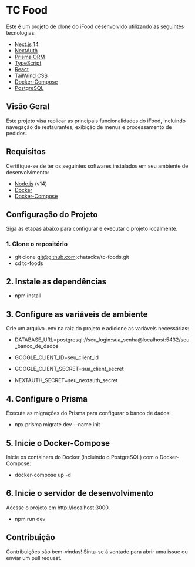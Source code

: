 # TC Food

Este é um projeto de clone do iFood desenvolvido utilizando as seguintes tecnologias:
- [Next.js 14](https://nextjs.org/)
- [NextAuth](https://next-auth.js.org/)
- [Prisma ORM](https://www.prisma.io/)
- [TypeScript](https://www.typescriptlang.org/)
- [React](https://reactjs.org/)
- [TailWind CSS](https://tailwindcss.com/)
- [Docker-Compose](https://docs.docker.com/compose/)
- [PostgreSQL](https://www.postgresql.org/)

## Visão Geral

Este projeto visa replicar as principais funcionalidades do iFood, incluindo navegação de restaurantes, exibição de menus e processamento de pedidos.

## Requisitos

Certifique-se de ter os seguintes softwares instalados em seu ambiente de desenvolvimento:
- [Node.js](https://nodejs.org/) (v14)
- [Docker](https://www.docker.com/)
- [Docker-Compose](https://docs.docker.com/compose/)

## Configuração do Projeto

Siga as etapas abaixo para configurar e executar o projeto localmente.

### 1. Clone o repositório

- git clone git@github.com:chatacks/tc-foods.git
- cd tc-foods

## 2. Instale as dependências
- npm install

## 3. Configure as variáveis de ambiente

Crie um arquivo .env na raiz do projeto e adicione as variáveis necessárias:

- DATABASE_URL=postgresql://seu_login:sua_senha@localhost:5432/seu_banco_de_dados

- GOOGLE_CLIENT_ID=seu_client_id

- GOOGLE_CLIENT_SECRET=sua_client_secret

- NEXTAUTH_SECRET=seu_nextauth_secret

## 4. Configure o Prisma
Execute as migrações do Prisma para configurar o banco de dados:

- npx prisma migrate dev --name init

## 5. Inicie o Docker-Compose
Inicie os containers do Docker (incluindo o PostgreSQL) com o Docker-Compose:

- docker-compose up -d

## 6. Inicie o servidor de desenvolvimento
Acesse o projeto em http://localhost:3000.

- npm run dev

## Contribuição
Contribuições são bem-vindas! Sinta-se à vontade para abrir uma issue ou enviar um pull request.
